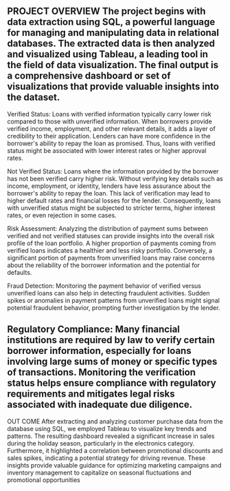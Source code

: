 PROJECT OVERVIEW 
The project begins with data extraction using SQL, a powerful language for managing and manipulating data in relational databases. The extracted data is then analyzed and visualized using Tableau, a leading tool in the field of data visualization. The final output is a comprehensive dashboard or set of visualizations that provide valuable insights into the dataset.
-------------------------------------------------------------------------------------------------------------------------------------------------------------------------------------------------------------------
Verified Status: Loans with verified information typically carry lower risk compared to those with unverified information. When borrowers provide verified income, employment, and other relevant details, it adds a layer of credibility to their application. Lenders can have more confidence in the borrower's ability to repay the loan as promised. Thus, loans with verified status might be associated with lower interest rates or higher approval rates.

Not Verified Status: Loans where the information provided by the borrower has not been verified carry higher risk. Without verifying key details such as income, employment, or identity, lenders have less assurance about the borrower's ability to repay the loan. This lack of verification may lead to higher default rates and financial losses for the lender. Consequently, loans with unverified status might be subjected to stricter terms, higher interest rates, or even rejection in some cases.

Risk Assessment: Analyzing the distribution of payment sums between verified and not verified statuses can provide insights into the overall risk profile of the loan portfolio. A higher proportion of payments coming from verified loans indicates a healthier and less risky portfolio. Conversely, a significant portion of payments from unverified loans may raise concerns about the reliability of the borrower information and the potential for defaults.

Fraud Detection: Monitoring the payment behavior of verified versus unverified loans can also help in detecting fraudulent activities. Sudden spikes or anomalies in payment patterns from unverified loans might signal potential fraudulent behavior, prompting further investigation by the lender.

Regulatory Compliance: Many financial institutions are required by law to verify certain borrower information, especially for loans involving large sums of money or specific types of transactions. Monitoring the verification status helps ensure compliance with regulatory requirements and mitigates legal risks associated with inadequate due diligence.
-------------------------------------------------------------------------------------------------------------------------------------------------------------------------------------------------------------------
 OUT COME 
 After extracting and analyzing customer purchase data from the database using SQL, we employed Tableau to visualize key trends and patterns. The resulting dashboard revealed a significant increase in sales during the holiday season, particularly in the electronics category. Furthermore, it highlighted a correlation between promotional discounts and sales spikes, indicating a potential strategy for driving revenue. These insights provide valuable guidance for optimizing marketing campaigns and inventory management to capitalize on seasonal fluctuations and promotional opportunities
